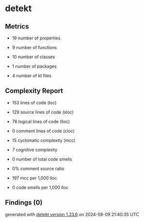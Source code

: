 # detekt

## Metrics

* 19 number of properties

* 9 number of functions

* 10 number of classes

* 1 number of packages

* 4 number of kt files

## Complexity Report

* 153 lines of code (loc)

* 129 source lines of code (sloc)

* 76 logical lines of code (lloc)

* 0 comment lines of code (cloc)

* 15 cyclomatic complexity (mcc)

* 7 cognitive complexity

* 0 number of total code smells

* 0% comment source ratio

* 197 mcc per 1,000 lloc

* 0 code smells per 1,000 lloc

## Findings (0)

generated with [detekt version 1.23.6](https://detekt.dev/) on 2024-08-09 21:40:35 UTC
